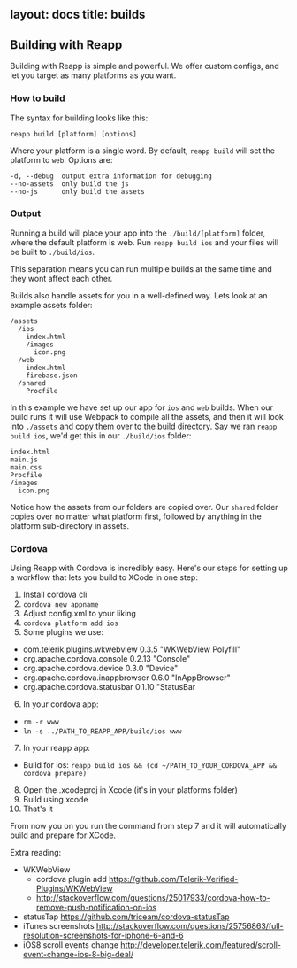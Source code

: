 layout: docs
title: builds
---
## Building with Reapp

Building with Reapp is simple and powerful. We offer custom configs,
and let you target as many platforms as you want.

### How to build

The syntax for building looks like this:

```
reapp build [platform] [options]
```

Where your platform is a single word. By default, `reapp build` will set
the platform to `web`. Options are:

```
-d, --debug  output extra information for debugging
--no-assets  only build the js
--no-js      only build the assets
```

### Output

Running a build will place your app into the `./build/[platform]` folder,
where the default platform is web. Run `reapp build ios` and your files
will be built to `./build/ios`.

This separation means you can run multiple builds at the same time and
they wont affect each other.

Builds also handle assets for you in a well-defined way. Lets look at an
example assets folder:

```
/assets
  /ios
    index.html
    /images
      icon.png
  /web
    index.html
    firebase.json
  /shared
    Procfile
```

In this example we have set up our app for `ios` and `web` builds. When
our build runs it will use Webpack to compile all the assets, and then it
will look into `./assets` and copy them over to the build directory. Say
we ran `reapp build ios`, we'd get this in our `./build/ios` folder:

```
index.html
main.js
main.css
Procfile
/images
  icon.png
```

Notice how the assets from our folders are copied over. Our `shared` folder
copies over no matter what platform first, followed by anything in the platform
sub-directory in assets.

### Cordova

Using Reapp with Cordova is incredibly easy. Here's our steps for setting
up a workflow that lets you build to XCode in one step:

1. Install cordova cli
2. `cordova new appname`
3. Adjust config.xml to your liking
4. `cordova platform add ios`
5. Some plugins we use:
  - com.telerik.plugins.wkwebview 0.3.5 "WKWebView Polyfill"
  - org.apache.cordova.console 0.2.13 "Console"
  - org.apache.cordova.device 0.3.0 "Device"
  - org.apache.cordova.inappbrowser 0.6.0 "InAppBrowser"
  - org.apache.cordova.statusbar 0.1.10 "StatusBar
6. In your cordova app:
  - `rm -r www`
  - `ln -s ../PATH_TO_REAPP_APP/build/ios www`
7. In your reapp app:
  - Build for ios: `reapp build ios && (cd ~/PATH_TO_YOUR_CORDOVA_APP && cordova prepare)`
8. Open the .xcodeproj in Xcode (it's in your platforms folder)
9. Build using xcode
10. That's it

From now you on you run the command from step 7 and it will automatically
build and prepare for XCode.

Extra reading:

 - WKWebView
   - cordova plugin add https://github.com/Telerik-Verified-Plugins/WKWebView
   - http://stackoverflow.com/questions/25017933/cordova-how-to-remove-push-notification-on-ios
 - statusTap https://github.com/triceam/cordova-statusTap
 - iTunes screenshots http://stackoverflow.com/questions/25756863/full-resolution-screenshots-for-iphone-6-and-6
 - iOS8 scroll events change http://developer.telerik.com/featured/scroll-event-change-ios-8-big-deal/